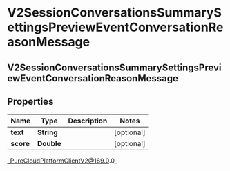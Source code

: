 # V2SessionConversationsSummarySettingsPreviewEventConversationReasonMessage

## V2SessionConversationsSummarySettingsPreviewEventConversationReasonMessage

## Properties

|Name | Type | Description | Notes|
|------------ | ------------- | ------------- | -------------|
| **text** | **String** |  | [optional] |
| **score** | **Double** |  | [optional] |



_PureCloudPlatformClientV2@169.0.0_
